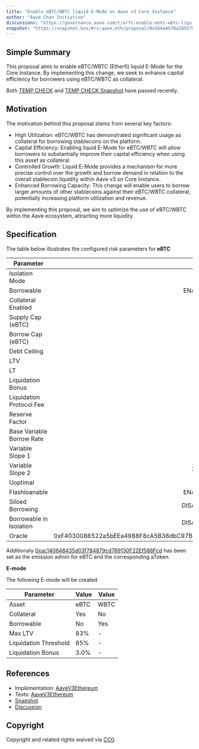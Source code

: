 ```yaml
---
title: "Enable eBTC/WBTC liquid E-Mode on Aave v3 Core Instance"
author: "Aave Chan Initiative"
discussions: "https://governance.aave.com/t/arfc-enable-ebtc-wbtc-liquid-e-mode-on-aave-v3-core-instance/20141"
snapshot: "https://snapshot.box/#/s:aave.eth/proposal/0x564a45f0a2855799d9be329942fa1f5e849058ff4b950f4027ec4666f4b61d9c"
---
```


## Simple Summary

This proposal aims to enable eBTC/WBTC (Etherfi) liquid E-Mode for the Core Instance. By implementing this change, we seek to enhance capital efficiency for borrowers using eBTC/WBTC as collateral.

Both [TEMP CHECK](https://governance.aave.com/t/temp-check-onboard-enable-ebtc-wbtc-liquid-e-mode-on-aave-v3-core-instance/19969) and [TEMP CHECK Snapshot](https://snapshot.box/#/s:aave.eth/proposal/0x60c360b61812b9ae96b2f785f9fca7a5461ab45e295f55a695638aef18d96d50) have passed recently.

## Motivation

The motivation behind this proposal stems from several key factors:

- High Utilization: eBTC/WBTC has demonstrated significant usage as collateral for borrowing stablecoins on the platform.
- Capital Efficiency: Enabling liquid E-Mode for eBTC/WBTC will allow borrowers to substantially improve their capital efficiency when using this asset as collateral.
- Controlled Growth: Liquid E-Mode provides a mechanism for more precise control over the growth and borrow demand in relation to the overall stablecoin liquidity within Aave v3 on Core Instance.
- Enhanced Borrowing Capacity: This change will enable users to borrow larger amounts of other stablecoins against their eBTC/WBTC collateral, potentially increasing platform utilization and revenue.

By implementing this proposal, we aim to optimize the use of eBTC/WBTC within the Aave ecosystem, attracting more liquidity.

## Specification

The table below illustrates the configured risk parameters for **eBTC**

| Parameter                 |                                      Value |
| ------------------------- | -----------------------------------------: |
| Isolation Mode            |                                      false |
| Borrowable                |                                    ENABLED |
| Collateral Enabled        |                                       true |
| Supply Cap (eBTC)         |                                         80 |
| Borrow Cap (eBTC)         |                                          8 |
| Debt Ceiling              |                                      USD 0 |
| LTV                       |                                       67 % |
| LT                        |                                       72 % |
| Liquidation Bonus         |                                       10 % |
| Liquidation Protocol Fee  |                                       10 % |
| Reserve Factor            |                                       50 % |
| Base Variable Borrow Rate |                                        0 % |
| Variable Slope 1          |                                        4 % |
| Variable Slope 2          |                                      300 % |
| Uoptimal                  |                                       45 % |
| Flashloanable             |                                    ENABLED |
| Siloed Borrowing          |                                   DISABLED |
| Borrowable in Isolation   |                                   DISABLED |
| Oracle                    | 0xF4030086522a5bEEa4988F8cA5B36dbC97BeE88c |

Additionaly [0xac140648435d03f784879cd789130F22Ef588Fcd](https://etherscan.io/address/0xac140648435d03f784879cd789130F22Ef588Fcd) has been set as the emission admin for eBTC and the corresponding aToken.

**E-mode**

The following E-mode will be created

| Parameter             | Value | Value |
| --------------------- | ----- | ----- |
| Asset                 | eBTC  | WBTC  |
| Collateral            | Yes   | No    |
| Borrowable            | No    | Yes   |
| Max LTV               | 83%   | -     |
| Liquidation Threshold | 85%   | -     |
| Liquidation Bonus     | 3.0%  | -     |

## References

- Implementation: [AaveV3Ethereum](https://github.com/bgd-labs/aave-proposals-v3/blob/main/src/20241223_AaveV3Ethereum_EnableEBTCWBTCLiquidEModeOnAavev3CoreInstance/AaveV3Ethereum_EnableEBTCWBTCLiquidEModeOnAavev3CoreInstance_20241223.sol)
- Tests: [AaveV3Ethereum](https://github.com/bgd-labs/aave-proposals-v3/blob/main/src/20241223_AaveV3Ethereum_EnableEBTCWBTCLiquidEModeOnAavev3CoreInstance/AaveV3Ethereum_EnableEBTCWBTCLiquidEModeOnAavev3CoreInstance_20241223.t.sol)
- [Snapshot](https://snapshot.box/#/s:aave.eth/proposal/0x564a45f0a2855799d9be329942fa1f5e849058ff4b950f4027ec4666f4b61d9c)
- [Discussion](https://governance.aave.com/t/arfc-enable-ebtc-wbtc-liquid-e-mode-on-aave-v3-core-instance/20141)

## Copyright

Copyright and related rights waived via [CC0](https://creativecommons.org/publicdomain/zero/1.0/).
